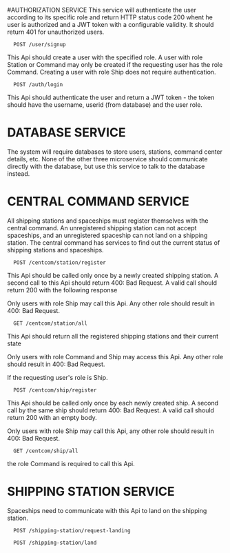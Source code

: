 #AUTHORIZATION SERVICE
This service will authenticate the user according to its specific role and return HTTP status code 200 whent he user is authorized and a JWT token with a configurable validity. It should return 401 for unauthorized users.

      POST /user/signup

This Api should create a user with the specified role. A user with role Station or Command may only be created if the requesting user has the role Command. Creating a user with role Ship does not require authentication.

      POST /auth/login

This Api should authenticate the user and return a JWT token - the token should have the username, userid (from database) and the user role.

# DATABASE SERVICE
The system will require databases to store users, stations, command center details, etc. None of the other three microservice should communicate directly with the database, but use this service to talk to the database instead.

# CENTRAL COMMAND SERVICE
All shipping stations and spaceships must register themselves with the central command. An unregistered shipping station can not accept spaceships, and an unregistered spaceship can not land on a shipping station. The central command has services to find out the current status of shipping stations and spaceships.

      POST /centcom/station/register

This Api should be called only once by a newly created shipping station. A second call to this Api should return 400: Bad Request. A valid call should return 200 with the following response

Only users with role Ship may call this Api. Any other role should result in 400: Bad Request.

      GET /centcom/station/all

This Api should return all the registered shipping stations and their current state

Only users with role Command and Ship may access this Api. Any other role should result in 400: Bad Request.

If the requesting user's role is Ship.

      POST /centcom/ship/register

This Api should be called only once by each newly created ship. A second call by the same ship should return 400: Bad Request. A valid call should return 200 with an empty body.

Only users with role Ship may call this Api, any other role should result in 400: Bad Request.

      GET /centcom/ship/all

the role Command is required to call this Api.

# SHIPPING STATION SERVICE
Spaceships need to communicate with this Api to land on the shipping station.

      POST /shipping-station/request-landing

      POST /shipping-station/land
